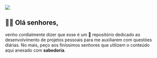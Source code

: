 ![](https://external-content.duckduckgo.com/iu/?u=https%3A%2F%2Fmedia.tenor.com%2F5lLcKZgmIhgAAAAC%2Famerican-psycho-patrick-bateman.gif&f=1&nofb=1&ipt=a19a7da9d0d091c57b3d5890f498667ee9b33199dc2c03f202303b9af60aa60e&ipo=images) 

## 🍷🗿 Olá **senhores**,
venho cordialmente dizer que esse é um 📂 repositório dedicado ao desenvolvimento de projetos pessoais para me auxiliarem com questões diárias. No mais, peço aos finíssimos senhores que utilizem  o conteúdo aqui anexado com **sabedoria**.   

